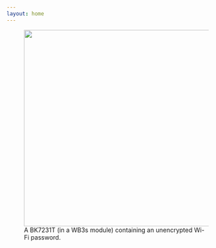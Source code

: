 ```yaml
---
layout: home
---
```

<figure>
  <img src="https://user-images.githubusercontent.com/13424965/218554533-4a145527-0ca9-4996-9829-c4096a957495.png" width="615" height="451" />
  <figcaption>A BK7231T (in a WB3s module) containing an unencrypted Wi-Fi password.</figcaption>
</figure>


